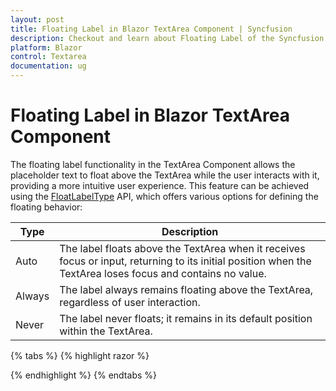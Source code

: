 ```yaml
---
layout: post
title: Floating Label in Blazor TextArea Component | Syncfusion
description: Checkout and learn about Floating Label of the Syncfusion Blazor Textarea component and much more.
platform: Blazor
control: Textarea
documentation: ug
---
```


# Floating Label in Blazor TextArea Component

The floating label functionality in the TextArea Component allows the placeholder text to float above the TextArea while the user interacts with it, providing a more intuitive user experience. This feature can be achieved using the [FloatLabelType](https://help.syncfusion.com/cr/blazor/Syncfusion.Blazor.Inputs.SfTextArea.html#Syncfusion_Blazor_Inputs_SfTextArea_FloatLabelType) API, which offers various options for defining the floating behavior:

| Type  | Description |
| -- | -- |
| Auto  | The label floats above the TextArea when it receives focus or input, returning to its initial position when the TextArea loses focus and contains no value. |
| Always | The label always remains floating above the TextArea, regardless of user interaction. |
| Never | The label never floats; it remains in its default position within the TextArea. |

{% tabs %}
{% highlight razor %}

<SfTextArea Placeholder='Enter the Address' FloatLabelType='@FloatLabelType.Auto'></SfTextArea>

{% endhighlight %}
{% endtabs %}